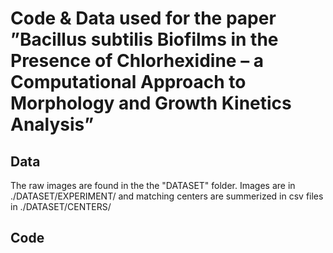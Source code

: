 # Code & Data used for the paper ”Bacillus subtilis Biofilms in the Presence of Chlorhexidine – a Computational Approach to Morphology and Growth Kinetics Analysis”

## Data 
The raw images are found in the the "DATASET" folder.
Images are in ./DATASET/EXPERIMENT/ and matching centers are summerized in csv files in ./DATASET/CENTERS/

## Code
